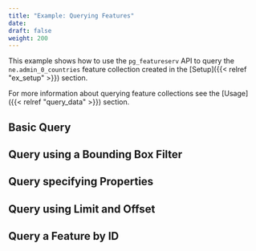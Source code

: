 ```yaml
---
title: "Example: Querying Features"
date:
draft: false
weight: 200
---
```


This example shows how to use the `pg_featureserv` API to query the
`ne.admin_0_countries` feature collection
created in the [Setup]({{< relref "ex_setup" >}}) section.

For more information about querying feature collections
see the [Usage]({{< relref "query_data" >}}) section.

## Basic Query



## Query using a Bounding Box Filter

## Query specifying Properties

## Query using Limit and Offset

## Query a Feature by ID
